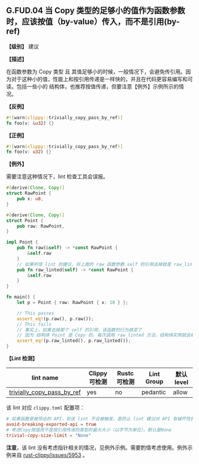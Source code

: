 ## G.FUD.04   当 Copy 类型的足够小的值作为函数参数时，应该按值（by-value）传入，而不是引用(by-ref)

**【级别】** 建议

**【描述】**

在函数参数为 Copy 类型 且 其值足够小的时候，一般情况下，会避免传引用。因为对于这种小的值，性能上和按引用传递是一样快的，并且在代码更容易编写和可读。包括一些小的 结构体，也推荐按值传递，但要注意【例外】示例所示的情况。

**【反例】**

```rust
#![warn(clippy::trivially_copy_pass_by_ref)]
fn foo(v: &u32) {}
```

**【正例】**

```rust
#![warn(clippy::trivially_copy_pass_by_ref)]
fn foo(v: u32) {}
```

**【例外】**

需要注意这种情况下，lint 检查工具会误报。

```rust
#[derive(Clone, Copy)]
struct RawPoint {
    pub x: u8,
}

#[derive(Clone, Copy)]
struct Point {
    pub raw: RawPoint,
}

impl Point {
    pub fn raw(&self) -> *const RawPoint {
        &self.raw
    }
    // 如果听信 lint 的建议，将上面的 raw 函数参数 self 的引用去掉就是 raw_linted 函数, 这在没有编译优化的情况下（如只是 cargo build 运行在debug模式下）的时候不会出错，但在有编译优化的场景下（如 cargo build --release 运行在release模式）就会出现以下问题。
    pub fn raw_linted(self) -> *const RawPoint {
        &self.raw
    }
}

fn main() {
    let p = Point { raw: RawPoint { x: 10 } };

    // This passes
    assert_eq!(p.raw(), p.raw());
    // This fails 
    // 事实上，如果去掉那个 self 的引用，该函数的行为就变了
    // 因为 结构体 Point 是 Copy 的，每次调用 raw_linted 方法，结构体实例就会被复制一次，得到的结果就不一样了
    assert_eq!(p.raw_linted(), p.raw_linted());
}
```

**【Lint 检测】**

| lint name                                                                                                | Clippy 可检测 | Rustc 可检测 | Lint Group | 默认level |
| -------------------------------------------------------------------------------------------------------- | ------------- | ------------ | ---------- | --------- |
| [trivially_copy_pass_by_ref](https://rust-lang.github.io/rust-clippy/master/#trivially_copy_pass_by_ref) | yes           | no           | pedantic   | allow     |

该 lint 对应 `clippy.toml` 配置项：

```toml
# 如果函数是被导出的 API，则该 lint 不会被触发，是防止 lint 建议对 API 有破坏性的改变。默认为 true
avoid-breaking-exported-api = true
# 考虑Copy按值而不是按引用传递的类型的最大大小（以字节为单位）。默认是None
trivial-copy-size-limit = "None"
```

**注意**，该 lint 没有考虑指针相关的情况，见例外示例。需要酌情考虑使用。例外示例来自  [rust-clippy/issues/5953](https://github.com/rust-lang/rust-clippy/issues/5953) 。
